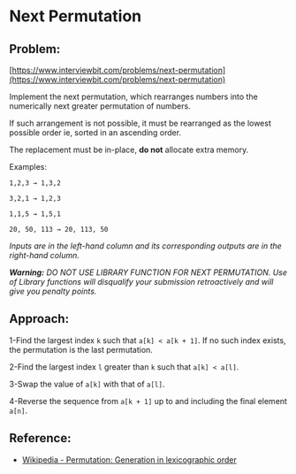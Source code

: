 # Next Permutation

## Problem:
[https://www.interviewbit.com/problems/next-permutation](https://www.interviewbit.com/problems/next-permutation)

Implement the next permutation, which rearranges numbers into the numerically next greater permutation of numbers.

If such arrangement is not possible, it must be rearranged as the lowest possible order ie, sorted in an ascending order.

The replacement must be in-place, **do not** allocate extra memory.

Examples:
```
1,2,3 → 1,3,2

3,2,1 → 1,2,3

1,1,5 → 1,5,1

20, 50, 113 → 20, 113, 50
```
_Inputs are in the left-hand column and its corresponding outputs are in the right-hand column._

***Warning:** DO NOT USE LIBRARY FUNCTION FOR NEXT PERMUTATION. Use of Library functions will disqualify your submission retroactively and will give you penalty points.*

## Approach:

1-Find the largest index `k` such that `a[k] < a[k + 1]`. If no such index exists, the permutation is the last permutation.

2-Find the largest index `l` greater than `k` such that `a[k] < a[l]`.

3-Swap the value of `a[k]` with that of `a[l]`.

4-Reverse the sequence from `a[k + 1]` up to and including the final element `a[n]`.

## Reference:
* [Wikipedia - Permutation: Generation in lexicographic order](https://en.wikipedia.org/wiki/Permutation#Generation_in_lexicographic_order)
